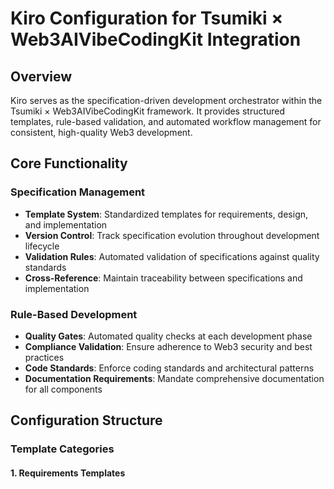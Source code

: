# Kiro Configuration for Tsumiki × Web3AIVibeCodingKit Integration

## Overview

Kiro serves as the specification-driven development orchestrator within the Tsumiki × Web3AIVibeCodingKit framework. It provides structured templates, rule-based validation, and automated workflow management for consistent, high-quality Web3 development.

## Core Functionality

### Specification Management
- **Template System**: Standardized templates for requirements, design, and implementation
- **Version Control**: Track specification evolution throughout development lifecycle
- **Validation Rules**: Automated validation of specifications against quality standards
- **Cross-Reference**: Maintain traceability between specifications and implementation

### Rule-Based Development
- **Quality Gates**: Automated quality checks at each development phase
- **Compliance Validation**: Ensure adherence to Web3 security and best practices
- **Code Standards**: Enforce coding standards and architectural patterns
- **Documentation Requirements**: Mandate comprehensive documentation for all components

## Configuration Structure

### Template Categories

#### 1. Requirements Templates
